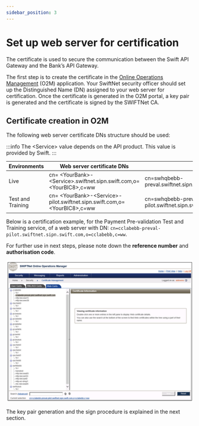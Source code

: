 ```yaml
---
sidebar_position: 3
---
```


# Set up web server for certification

The certificate is used to secure the communication between the Swift API Gateway and the Bank’s API Gateway.

The first step is to create the certificate in the [Online Operations Management](https://www2.swift.com/go/book/book107594) (O2M) application.
Your SwiftNet security officer should set up the Distinguished Name (DN) assigned to your web server for certification.
Once the certificate is generated in the O2M portal, a key pair is generated and the certificate is signed by the SWIFTNet CA.

## Certificate creation in O2M

The following web server certificate DNs structure should be used:

:::info
The \<Service\> value depends on the API product. This value is provided by Swift.
:::

| Environments | Web server certificate DNs | Example |
| ---------------- | ------------------------------------------------------------------- | ------------------------------------------------------------------- |
| Live | cn= \<YourBank\>-\<Service\>.swiftnet.sipn.swift.com,o=\<YourBIC8\>,c=ww | cn=swhqbebb-preval.swiftnet.sipn.swift.com,o=swhqbebb,c=ww |
| Test and Training| cn= \<YourBank\>-\<Service\>-pilot.swiftnet.sipn.swift.com,o=\<YourBIC8\>,c=ww | cn=swhqbebb-preval-pilot.swiftnet.sipn.swift.com,o=swhqbebb,c=ww |

Below is a certification example, for the Payment Pre-validation Test and Training service, of a web server with DN: `cn=cclabebb-preval-pilot.swiftnet.sipn.swift.com,o=cclabebb,c=ww`.

For further use in next steps, please note down the **reference number** and **authorisation code**.

![Certification example](./img/certification_example.png)

The key pair generation and the sign procedure is explained in the next section.